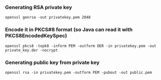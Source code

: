 ### Generating RSA private key
`openssl genrsa -out privatekey.pem 2048`

### Encode it in PKCS#8 format (so Java can read it with PKCS8EncodedKeySpec)
`openssl pkcs8 -topk8 -inform PEM -outform DER -in privatekey.pem -out private_key.der -nocrypt`

### Generating public key from private key
`openssl rsa -in privatekey.pem -outform PEM -pubout -out public.pem`


